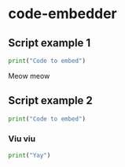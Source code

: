 # code-embedder


## Script example 1
```python:examples/example.py
print("Code to embed")

```

Meow meow

## Script example 2
```python:examples/example.py
print("Code to embed")

```

### Viu viu
```python
print("Yay")
```
